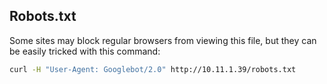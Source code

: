 ## Robots.txt

Some sites may block regular browsers from viewing this file, but they can be easily tricked with this command:

```bash
curl -H "User-Agent: Googlebot/2.0" http://10.11.1.39/robots.txt
```

